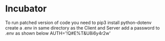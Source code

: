 # Incubator

To run patched version of code you need to 
pip3 install python-dotenv 
create a .env in same directory as the Client and Server 
add a password to .env as shown below 
AUTH='!Q#E%T&U8i6y4r2w' 
